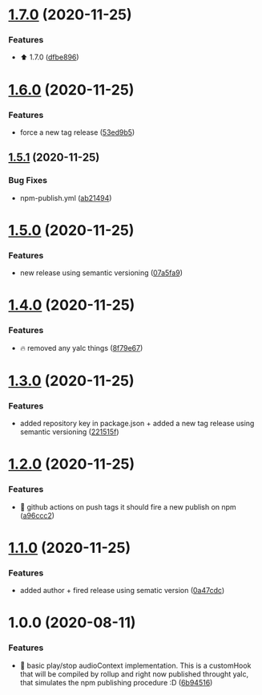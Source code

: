 # [1.7.0](https://github.com/lincerossa/jvibes/compare/v1.6.0...v1.7.0) (2020-11-25)


### Features

* ⬆️ 1.7.0 ([dfbe896](https://github.com/lincerossa/jvibes/commit/dfbe896b6ca48ded8ad814d8ce589990b22f7dd5))

# [1.6.0](https://github.com/lincerossa/jvibes/compare/v1.5.1...v1.6.0) (2020-11-25)


### Features

* force a new tag release ([53ed9b5](https://github.com/lincerossa/jvibes/commit/53ed9b5e6273b76558cb4889fab657e8d7403fe2))

## [1.5.1](https://github.com/lincerossa/jvibes/compare/v1.5.0...v1.5.1) (2020-11-25)


### Bug Fixes

* npm-publish.yml ([ab21494](https://github.com/lincerossa/jvibes/commit/ab21494c744dbf83ea3a91f83491f449a9612ab6))

# [1.5.0](https://github.com/lincerossa/jvibes/compare/v1.4.0...v1.5.0) (2020-11-25)


### Features

* new release using semantic versioning ([07a5fa9](https://github.com/lincerossa/jvibes/commit/07a5fa95926984c290c1a87d6ee4da34e3cca0e3))

# [1.4.0](https://github.com/lincerossa/jvibes/compare/v1.3.0...v1.4.0) (2020-11-25)


### Features

* 🔥 removed any yalc things ([8f79e67](https://github.com/lincerossa/jvibes/commit/8f79e679881b40706c750faabfbb908f4ef6209f))

# [1.3.0](https://github.com/lincerossa/jvibes/compare/v1.2.0...v1.3.0) (2020-11-25)


### Features

* added repository key in package.json + added a new tag release using semantic versioning ([221515f](https://github.com/lincerossa/jvibes/commit/221515f08ad95bc4a0024cf0b5b71376e7f65832))

# [1.2.0](https://github.com/Lincerossa/jvibes/compare/v1.1.0...v1.2.0) (2020-11-25)


### Features

* 🤖 github actions on push tags it should fire a new publish on npm ([a96ccc2](https://github.com/Lincerossa/jvibes/commit/a96ccc23217a8e05d48793ac5a84d331cb26d3fb))

# [1.1.0](https://github.com/Lincerossa/jvibes/compare/v1.0.0...v1.1.0) (2020-11-25)


### Features

* added author + fired release using sematic version ([0a47cdc](https://github.com/Lincerossa/jvibes/commit/0a47cdc2b0c8f0f6cd5a419c0863f4c930bbac3a))

# 1.0.0 (2020-08-11)


### Features

* 🚀 basic play/stop audioContext implementation.  This is a customHook that will be compiled by rollup and right now published throught yalc, that simulates the npm publishing procedure :D ([6b94516](https://github.com/Lincerossa/jvibes/commit/6b945161314a4292beff400bdbeec4a620b1efbf))
